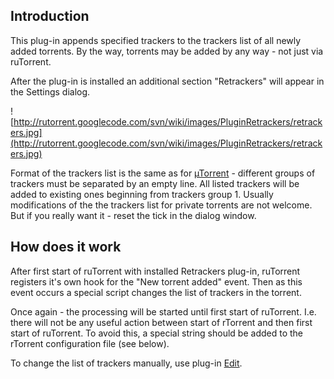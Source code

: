 ## Introduction ##

This plug-in appends specified trackers to the trackers list of all newly added torrents.
By the way, torrents may be added by any way - not just via ruTorrent.

After the plug-in is installed an additional section "Retrackers" will appear in the Settings dialog.

![http://rutorrent.googlecode.com/svn/wiki/images/PluginRetrackers/retrackers.jpg](http://rutorrent.googlecode.com/svn/wiki/images/PluginRetrackers/retrackers.jpg)

Format of the trackers list is the same as for [µTorrent](http://www.utorrent.com/) - different groups of trackers must be separated by an empty line. All listed trackers will be added to existing ones beginning from trackers group 1.
Usually modifications of the the trackers list for private torrents are not welcome. But if you really want it - reset the tick in the dialog window.

## How does it work ##

After first start of ruTorrent with installed Retrackers plug-in, ruTorrent registers it's own hook for the "New torrent added" event. Then as this event occurs a special script changes the list of trackers in the torrent.

Once again - the processing will be started until first start of ruTorrent. I.e. there will not be any useful action between start of rTorrent and then first start of ruTorrent. To avoid this, a special string should be added to the rTorrent configuration file (see below).

To change the list of trackers manually, use plug-in [Edit](PluginEdit.md).